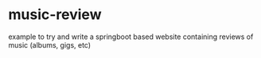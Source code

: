 # music-review
example to try and write a springboot based website containing reviews of music (albums, gigs, etc)
